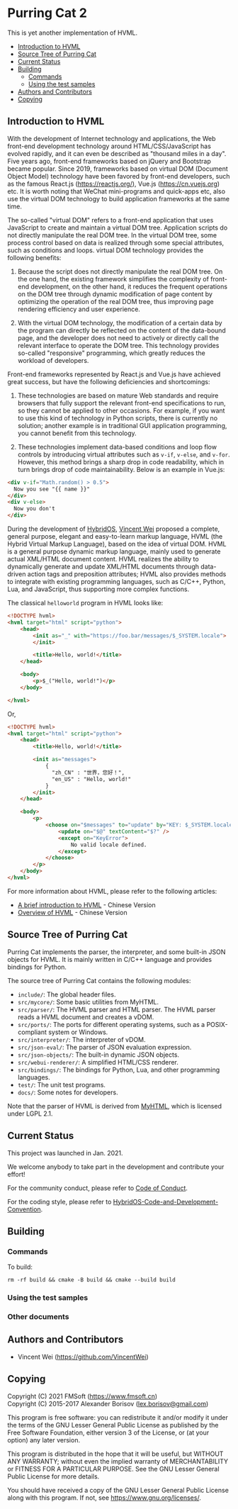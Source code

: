# Purring Cat 2

This is yet another implementation of HVML.

- [Introduction to HVML](#introduction-to-hvml)
- [Source Tree of Purring Cat](#source-tree-of-purring-cat)
- [Current Status](#current-status)
- [Building](#building)
   + [Commands](#commands)
   + [Using the test samples](#using-the-test-samples)
- [Authors and Contributors](#authors-and-contributors)
- [Copying](#copying)

## Introduction to HVML

With the development of Internet technology and applications, the Web front-end
development technology around HTML/CSS/JavaScript has evolved
rapidly, and it can even be described as "thousand miles in a day". Five years ago,
front-end frameworks based on jQuery and Bootstrap became popular. Since 2019,
frameworks based on virtual DOM (Document Object Model) technology have been favored 
by front-end developers, such as the famous React.js (https://reactjs.org/), 
Vue.js (https://cn.vuejs.org) etc. It is worth noting that WeChat
mini-programs and quick-apps etc, also use the virtual DOM technology
to build application frameworks at the same time.

The so-called "virtual DOM" refers to a front-end application that uses
JavaScript to create and maintain a virtual DOM tree.
Application scripts do not directly manipulate the real DOM tree.
In the virtual DOM tree, some process control based on data is realized
through some special attributes, such as conditions and loops.
virtual DOM technology provides the following benefits:

1. Because the script does not directly manipulate the real DOM tree. On the one hand, 
   the existing framework    simplifies the complexity of front-end development, 
   on the other hand,  it reduces the frequent operations on the DOM tree through 
   dynamic modification of page content by optimizing the operation of the real DOM tree, 
   thus improving page rendering efficiency and user experience.
   
2. With the virtual DOM technology, the modification of a certain data
   by the program can directly be reflected on the content of the data-bound page,
   and the developer does not need to actively or directly call the relevant
   interface to operate the DOM tree. This technology provides so-called
   "responsive" programming, which greatly reduces the workload of developers.

Front-end frameworks represented by React.js and Vue.js have achieved
great success, but have the following deficiencies and shortcomings:

1. These technologies are based on mature Web standards and require browsers
   that fully support the relevant front-end specifications to run, so they
   cannot be applied to other occasions. For example, if you want to use
   this kind of technology in Python scripts, there is currently no solution;
   another example is in traditional GUI application programming, you cannot benefit
   from this technology.
   
2. These technologies implement data-based conditions and loop flow controls
   by introducing virtual attributes such as `v-if`, `v-else`, and `v-for`. However,
   this method brings a sharp drop in code readability, which in turn brings drop of 
   code maintainability. Below is an example in Vue.js:

```html
<div v-if="Math.random() > 0.5">
  Now you see "{{ name }}"
</div>
<div v-else>
  Now you don't
</div>
```

During the development of [HybridOS](https://hybridos.fmsoft.cn),
[Vincent Wei](https://github.com/VincentWei) proposed a complete,
general purpose, elegant and easy-to-learn markup language, HVML (the
Hybrid Virtual Markup Language), based on the idea of virtual DOM.
HVML is a general purpose dynamic markup language, mainly used to generate
actual XML/HTML document content. HVML realizes the ability to
dynamically generate and update XML/HTML documents through
data-driven action tags and preposition attributes; HVML also provides
methods to integrate with existing programming languages, such as C/C++,
Python, Lua, and JavaScript, thus supporting more complex functions.

The classical `helloworld` program in HVML looks like:

```html
<!DOCTYPE hvml>
<hvml target="html" script="python">
    <head>
        <init as="_" with="https://foo.bar/messages/$_SYSTEM.locale">
        </init>

        <title>Hello, world!</title>
    </head>

    <body>
        <p>$_("Hello, world!")</p>
    </body>

</hvml>
```

Or,

```html
<!DOCTYPE hvml>
<hvml target="html" script="python">
    <head>
        <title>Hello, world!</title>

        <init as="messages">
            {
              "zh_CN" : "世界，您好！",
              "en_US" : "Hello, world!"
            }
        </init>
    </head>

    <body>
        <p>
            <choose on="$messages" to="update" by="KEY: $_SYSTEM.locale">
                <update on="$@" textContent="$?" />
                <except on="KeyError">
                    No valid locale defined.
                </except>
            </choose>
        </p>
    </body>
</hvml>
```

For more information about HVML, please refer to the following articles:

- [A brief introduction to HVML](https://github.com/HVML/hvml-docs/blob/master/zh/brief-introduction-to-hvml-zh.md) - Chinese Version
- [Overview of HVML](https://github.com/HVML/hvml-docs/blob/master/zh/hvml-overview-zh.md) - Chinese Version

## Source Tree of Purring Cat

Purring Cat implements the parser, the interpreter, and some built-in JSON objects for HVML.
It is mainly written in C/C++ language and provides bindings for Python.

The source tree of Purring Cat contains the following modules:

- `include/`: The global header files.
- `src/mycore/`: Some basic utilities from MyHTML.
- `src/parser/`: The HVML parser and HTML parser. The HVML parser reads a HVML document and creates a vDOM.
- `src/ports/`: The ports for different operating systems, such as a POSIX-compliant system or Windows.
- `src/interpreter/`: The interpreter of vDOM.
- `src/json-eval/`: The parser of JSON evaluation expression.
- `src/json-objects/`: The built-in dynamic JSON objects.
- `src/webui-renderer/`: A simplified HTML/CSS renderer.
- `src/bindings/`: The bindings for Python, Lua, and other programming languages.
- `test/`: The unit test programs.
- `docs/`: Some notes for developers.

Note that the parser of HVML is derived from [MyHTML](https://github.com/lexborisov/myhtml),
which is licensed under LGPL 2.1.

## Current Status

This project was launched in Jan. 2021.

We welcome anybody to take part in the development and contribute your effort!

For the community conduct, please refer to [Code of Conduct](CODE_OF_CONDUCT.md).

For the coding style, please refer to [HybridOS-Code-and-Development-Convention](https://github.com/FMSoftCN/hybridos/blob/master/docs/specs/HybridOS-Code-and-Development-Convention.md).

## Building

### Commands

To build:

```
rm -rf build && cmake -B build && cmake --build build
```

### Using the test samples


### Other documents


## Authors and Contributors

- Vincent Wei (<https://github.com/VincentWei>)

## Copying

Copyright (C) 2021 FMSoft (<https://www.fmsoft.cn>)  
Copyright (C) 2015-2017 Alexander Borisov (<lex.borisov@gmail.com>)

This program is free software: you can redistribute it and/or modify
it under the terms of the GNU Lesser General Public License as published by
the Free Software Foundation, either version 3 of the License, or
(at your option) any later version.

This program is distributed in the hope that it will be useful,
but WITHOUT ANY WARRANTY; without even the implied warranty of
MERCHANTABILITY or FITNESS FOR A PARTICULAR PURPOSE.  See the
GNU Lesser General Public License for more details.

You should have received a copy of the GNU Lesser General Public License
along with this program.  If not, see <https://www.gnu.org/licenses/>.


[Beijing FMSoft Technologies Co., Ltd.]: https://www.fmsoft.cn
[FMSoft Technologies]: https://www.fmsoft.cn
[FMSoft]: https://www.fmsoft.cn
[HybridOS Official Site]: https://hybridos.fmsoft.cn
[HybridOS]: https://hybridos.fmsoft.cn

[MiniGUI]: http:/www.minigui.com
[WebKit]: https://webkit.org
[HTML 5.3]: https://www.w3.org/TR/html53/
[DOM Specification]: https://dom.spec.whatwg.org/
[WebIDL Specification]: https://heycam.github.io/webidl/
[CSS 2.2]: https://www.w3.org/TR/CSS22/
[CSS Box Model Module Level 3]: https://www.w3.org/TR/css-box-3/

[Vincent Wei]: https://github.com/VincentWei
